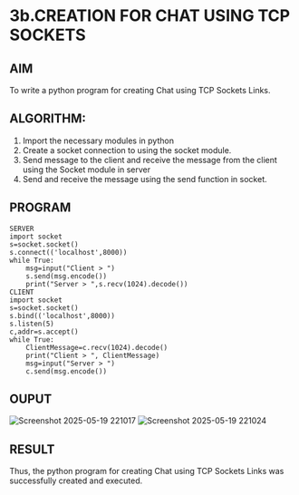 # 3b.CREATION FOR CHAT USING TCP SOCKETS
## AIM
To write a python program for creating Chat using TCP Sockets Links.
## ALGORITHM:
1. Import the necessary modules in python
2. Create a socket connection to using the socket module.
3. Send message to the client and receive the message from the client using the Socket module in
 server
4. Send and receive the message using the send function in socket.
## PROGRAM
```
SERVER
import socket
s=socket.socket()
s.connect(('localhost',8000))
while True:
    msg=input("Client > ")
    s.send(msg.encode())
    print("Server > ",s.recv(1024).decode())
CLIENT
import socket
s=socket.socket()
s.bind(('localhost',8000))
s.listen(5)
c,addr=s.accept()
while True:
    ClientMessage=c.recv(1024).decode()
    print("Client > ", ClientMessage)
    msg=input("Server > ")
    c.send(msg.encode())
```
## OUPUT
![Screenshot 2025-05-19 221017](https://github.com/user-attachments/assets/670179b0-10db-402b-b87e-570ea853d761)
![Screenshot 2025-05-19 221024](https://github.com/user-attachments/assets/44f6a027-a0a8-45a2-8fe7-282169f01e52)

## RESULT
Thus, the python program for creating Chat using TCP Sockets Links was successfully 
created and executed.

